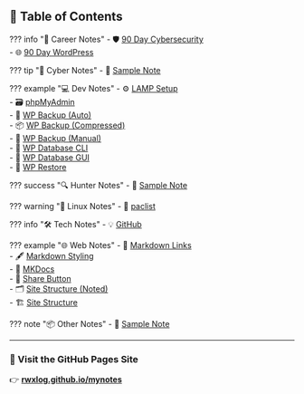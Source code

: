 ## 📑 Table of Contents

??? info "💼 Career Notes"
    - 🛡 [90 Day Cybersecurity](CareerNotes/90-day-cybersecurity.md)  
    - 🌐 [90 Day WordPress](CareerNotes/90-day-wordpress.md)

??? tip "🧠 Cyber Notes"
    - 📄 [Sample Note](CyberNotes/samplenote.md)

??? example "💻 Dev Notes"
    - ⚙️ [LAMP Setup](DevNotes/LAMP.md)  
    - 🗃 [phpMyAdmin](DevNotes/phpMyAdmin.md)  
    - 🔁 [WP Backup (Auto)](DevNotes/wp-backup-auto.md)  
    - 📦 [WP Backup (Compressed)](DevNotes/wp-backup-compressed.md)  
    - 💾 [WP Backup (Manual)](DevNotes/wp-backup.md)  
    - 🧰 [WP Database CLI](DevNotes/wp-database-cli.md)  
    - 🧮 [WP Database GUI](DevNotes/wp-database.md)  
    - 🔄 [WP Restore](DevNotes/wp-restore.md)

??? success "🔍 Hunter Notes"
    - 📄 [Sample Note](HunterNotes/samplenote.md)

??? warning "🐧 Linux Notes"
    - 📜 [paclist](LinuxNotes/paclist.md)

??? info "🛠 Tech Notes"
    - 💡 [GitHub](TechNotes/GitHub.md)

??? example "🌐 Web Notes"
    - 🔗 [Markdown Links](WebNotes/markdown-links.md)  
    - 🖋 [Markdown Styling](WebNotes/markdown-styling.md)  
    - 📘 [MKDocs](WebNotes/MKDocs.md)  
    - 🔄 [Share Button](WebNotes/share-button.md)  
    - 🗂 [Site Structure (Noted)](WebNotes/site-structure-noted.md)  
    - 🏗 [Site Structure](WebNotes/site-structure.md)

??? note "📦 Other Notes"
    - 📄 [Sample Note](OtherNotes/samplenote.md)

---

### 🌟 Visit the GitHub Pages Site  
👉 [**rwxlog.github.io/mynotes**](https://rwxlog.github.io/mynotes/)
